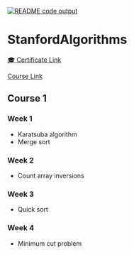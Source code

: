 [![README code output](https://github.com/brunomariz/StanfordAlgorithms/actions/workflows/main.yml/badge.svg)](https://github.com/brunomariz/StanfordAlgorithms/actions/workflows/main.yml)

# StanfordAlgorithms

[:mortar_board: Certificate Link](https://coursera.org/verify/FFLEXR2Z3D2Z)


[Course Link](https://www.coursera.org/programs/universidade-de-sao-paulo-br-on-coursera-mvxtw/specializations/algorithms)

## Course 1

### Week 1

- Karatsuba algorithm
- Merge sort

### Week 2

- Count array inversions

### Week 3

- Quick sort

### Week 4

- Minimum cut problem


